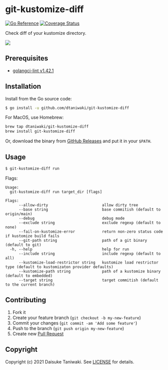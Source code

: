 # git-kustomize-diff

[![Go Reference][godoc-image]][godoc-link]
[![Coverage Status][cov-image]][cov-link]

Check diff of your kustomize directory.

![](misc/example.png)

## Prerequisites

- [golangci-lint v1.42.1](https://github.com/golangci/golangci-lint)

## Installation

Install from the Go source code:

```bash
$ go install -u github.com/dtaniwaki/git-kustomize-diff
```

For MacOS, use Homebrew:

```bash
brew tap dtaniwaki/git-kustomize-diff
brew install git-kustomize-diff
```

Or, download the binary from [GitHub Releases](https://github.com/dtaniwaki/git-kustomize-diff/releases) and put it in your `$PATH`.

## Usage

```bash
$ git-kustomize-diff run
```

Flags:

```
Usage:
  git-kustomize-diff run target_dir [flags]

Flags:
      --allow-dirty                        allow dirty tree
      --base string                        base commitish (default to origin/main)
      --debug                              debug mode
      --exclude string                     exclude regexp (default to none)
      --fail-on-kustomize-error            return non-zero status code if kustomize build fails
      --git-path string                    path of a git binary (default to git)
  -h, --help                               help for run
      --include string                     include regexp (default to all)
      --kustomize-load-restrictor string   kustomize load restrictor type (default to kustomizaton provider defaults)
      --kustomize-path string              path of a kustomize binary (default to embedded)
      --target string                      target commitish (default to the current branch)
```

## Contributing

1. Fork it
2. Create your feature branch (`git checkout -b my-new-feature`)
3. Commit your changes (`git commit -am 'Add some feature'`)
4. Push to the branch (`git push origin my-new-feature`)
5. Create new [Pull Request](../../pull/new/master)

## Copyright

Copyright (c) 2021 Daisuke Taniwaki. See [LICENSE](LICENSE) for details.


[godoc-image]: https://pkg.go.dev/badge/github.com/dtaniwaki/git-kustomize-diff.svg
[godoc-link]: https://pkg.go.dev/github.com/dtaniwaki/git-kustomize-diff
[cov-image]:   https://coveralls.io/repos/github/dtaniwaki/git-kustomize-diff/badge.svg?branch=main
[cov-link]:    https://coveralls.io/github/dtaniwaki/git-kustomize-diff?branch=main

